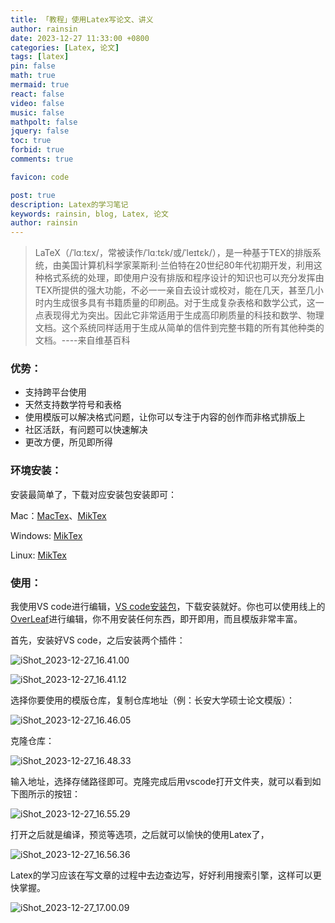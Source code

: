 ```yaml
---
title: 「教程」使用Latex写论文、讲义
author: rainsin
date: 2023-12-27 11:33:00 +0800
categories: [Latex, 论文]
tags: [latex]
pin: false
math: true
mermaid: true
react: false
video: false
music: false
mathpolt: false
jquery: false
toc: true
forbid: true
comments: true

favicon: code

post: true
description: Latex的学习笔记
keywords: rainsin, blog, Latex, 论文
author: rainsin
---
```


> LaTeX（/ˈlɑːtɛx/，常被读作/ˈlɑːtɛk/或/ˈleɪtɛk/），是一种基于TEX的排版系统，由美国计算机科学家莱斯利·兰伯特在20世纪80年代初期开发，利用这种格式系统的处理，即使用户没有排版和程序设计的知识也可以充分发挥由TEX所提供的强大功能，不必一一亲自去设计或校对，能在几天，甚至几小时内生成很多具有书籍质量的印刷品。对于生成复杂表格和数学公式，这一点表现得尤为突出。因此它非常适用于生成高印刷质量的科技和数学、物理文档。这个系统同样适用于生成从简单的信件到完整书籍的所有其他种类的文档。----来自维基百科

### 优势：

- 支持跨平台使用
- 天然支持数学符号和表格
- 使用模版可以解决格式问题，让你可以专注于内容的创作而非格式排版上
- 社区活跃，有问题可以快速解决
- 更改方便，所见即所得

### 环境安装：

安装最简单了，下载对应安装包安装即可：

Mac：[MacTex](https://www.tug.org/mactex/mactex-download.html)、[MikTex](https://miktex.org/download)

Windows: [MikTex](https://miktex.org/download)

Linux: [MikTex](https://miktex.org/download)

### 使用：

我使用VS code进行编辑，[VS code安装包](https://code.visualstudio.com/)，下载安装就好。你也可以使用线上的[OverLeaf](https://www.overleaf.com/)进行编辑，你不用安装任何东西，即开即用，而且模版非常丰富。

首先，安装好VS code，之后安装两个插件：

![iShot_2023-12-27_16.41.00](https://photo.rainsin.cn:2000/LightPicture/2023/12/01e67e71d616112e.png)

![iShot_2023-12-27_16.41.12](https://photo.rainsin.cn:2000/LightPicture/2023/12/b872c4e48a8cd80d.png)

选择你要使用的模版仓库，复制仓库地址（例：长安大学硕士论文模版）：

![iShot_2023-12-27_16.46.05](https://photo.rainsin.cn:2000/LightPicture/2023/12/478b700132704f23.png)

克隆仓库：

![iShot_2023-12-27_16.48.33](https://photo.rainsin.cn:2000/LightPicture/2023/12/31a3013596d38409.png)

输入地址，选择存储路径即可。克隆完成后用vscode打开文件夹，就可以看到如下图所示的按钮：

![iShot_2023-12-27_16.55.29](https://photo.rainsin.cn:2000/LightPicture/2023/12/e670d0c0c1fc6b72.png)

打开之后就是编译，预览等选项，之后就可以愉快的使用Latex了，

![iShot_2023-12-27_16.56.36](https://photo.rainsin.cn:2000/LightPicture/2023/12/3c8232a5b1134719.png)



Latex的学习应该在写文章的过程中去边查边写，好好利用搜索引擎，这样可以更快掌握。

![iShot_2023-12-27_17.00.09](https://photo.rainsin.cn:2000/LightPicture/2023/12/e2a19d14f72f5d67.png)



